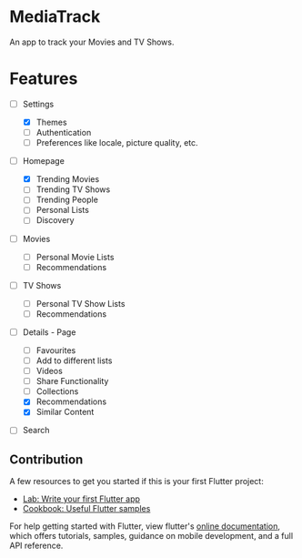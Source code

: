 # MediaTrack

An app to track your Movies and TV Shows.

# Features
- [ ] Settings
  - [x] Themes
  - [ ] Authentication
  - [ ] Preferences like locale, picture quality, etc.
- [ ] Homepage
  - [x] Trending Movies
  - [ ] Trending TV Shows
  - [ ] Trending People
  - [ ] Personal Lists
  - [ ] Discovery
- [ ] Movies
  - [ ] Personal Movie Lists
  - [ ] Recommendations
- [ ] TV Shows
  - [ ] Personal TV Show Lists
  - [ ] Recommendations
- [ ] Details - Page
  - [ ] Favourites
  - [ ] Add to different lists
  - [ ] Videos
  - [ ] Share Functionality
  - [ ] Collections
  - [x] Recommendations
  - [x] Similar Content
- [ ] Search


## Contribution

A few resources to get you started if this is your first Flutter project:

- [Lab: Write your first Flutter app](https://flutter.dev/docs/get-started/codelab)
- [Cookbook: Useful Flutter samples](https://flutter.dev/docs/cookbook)

For help getting started with Flutter, view flutter's
[online documentation](https://flutter.dev/docs), which offers tutorials,
samples, guidance on mobile development, and a full API reference.
